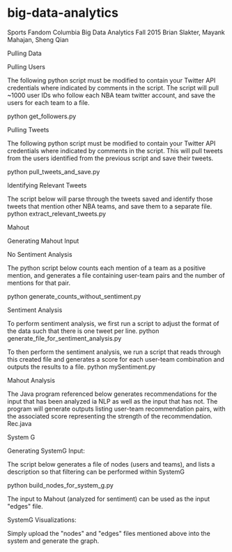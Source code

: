 # big-data-analytics

Sports Fandom
Columbia Big Data Analytics
Fall 2015
Brian Slakter, Mayank Mahajan, Sheng Qian

Pulling Data

Pulling Users

The following python script must be modified to contain your Twitter API credentials where indicated by comments in the script. The script will pull ~1000 user IDs who follow each NBA team twitter account, and save the users for each team to a file.

python get_followers.py

Pulling Tweets

The following python script must be modified to contain your Twitter API credentials where indicated by comments in the script. This will pull tweets from the users identified from the previous script and save their tweets.

python pull_tweets_and_save.py

Identifying Relevant Tweets

The script below will parse through the tweets saved and identify those tweets that mention other NBA teams, and save them to a separate file.
python extract_relevant_tweets.py

Mahout

Generating Mahout Input

No Sentiment Analysis

The python script below counts each mention of a team as a positive mention, and generates a file containing user-team pairs and the number of mentions for that pair.

python generate_counts_without_sentiment.py

Sentiment Analysis

To perform sentiment analysis, we first run a script to adjust the format of the data such that there is one tweet per line. python generate_file_for_sentiment_analysis.py

To then perform the sentiment analysis, we run a script that reads through this created file and generates a score for each user-team combination and outputs the results to a file. python mySentiment.py

Mahout Analysis

The Java program referenced below generates recommendations for the input that has been analyzed ia NLP as well as the input that has not. The program will generate outputs listing user-team recommendation pairs, with the associated score representing the strength of the recommendation.
Rec.java

System G

Generating SystemG Input:

The script below generates a file of nodes (users and teams), and lists a description so that filtering can be performed within SystemG

python build_nodes_for_system_g.py

The input to Mahout (analyzed for sentiment) can be used as the input "edges" file.

SystemG Visualizations:

Simply upload the "nodes" and "edges" files mentioned above into the system and generate the graph.

